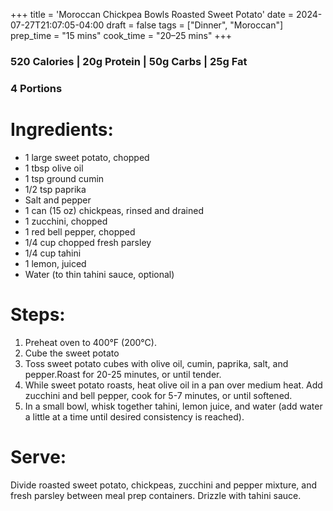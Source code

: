 +++
title = 'Moroccan Chickpea Bowls Roasted Sweet Potato'
date = 2024-07-27T21:07:05-04:00
draft = false
tags = ["Dinner", "Moroccan"]
prep_time = "15 mins"
cook_time = "20–25 mins"
+++
 
### 520 Calories | 20g Protein | 50g Carbs | 25g Fat
### 4 Portions

# Ingredients:
- 1 large sweet potato, chopped
- 1 tbsp olive oil
- 1 tsp ground cumin
- 1/2 tsp paprika
- Salt and pepper
- 1 can (15 oz) chickpeas, rinsed and drained
- 1 zucchini, chopped
- 1 red bell pepper, chopped
- 1/4 cup chopped fresh parsley
- 1/4 cup tahini
- 1 lemon, juiced
- Water (to thin tahini sauce, optional)

# Steps:
1. Preheat oven to 400°F (200°C). 
2. Cube the sweet potato
3. Toss sweet potato cubes with olive oil, cumin, paprika, salt, and pepper.Roast for 20-25 minutes, or until tender.
4. While sweet potato roasts, heat olive oil in a pan over medium heat. Add zucchini and bell pepper, cook for 5-7 minutes, or until softened.
5. In a small bowl, whisk together tahini, lemon juice, and water (add water a little at a time until desired consistency is reached).

# Serve: 
Divide roasted sweet potato, chickpeas, zucchini and pepper mixture, and fresh parsley between meal prep containers. Drizzle with tahini sauce.

